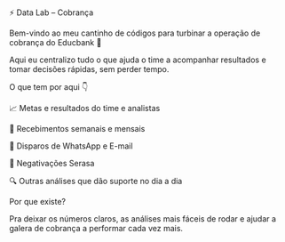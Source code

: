 ⚡ Data Lab – Cobrança

Bem-vindo ao meu cantinho de códigos para turbinar a operação de cobrança do Educbank 🚀

Aqui eu centralizo tudo o que ajuda o time a acompanhar resultados e tomar decisões rápidas, sem perder tempo.

O que tem por aqui 👇

📈 Metas e resultados do time e analistas

💸 Recebimentos semanais e mensais

📲 Disparos de WhatsApp e E-mail

📝 Negativações Serasa

🔍 Outras análises que dão suporte no dia a dia

Por que existe?

Pra deixar os números claros, as análises mais fáceis de rodar e ajudar a galera de cobrança a performar cada vez mais.
